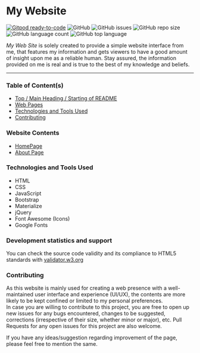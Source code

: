 # My Website

[![Gitpod ready-to-code](https://img.shields.io/badge/Gitpod-ready--to--code-blue?logo=gitpod)](https://gitpod.io/#https://github.com/Git-Harshit/git-harshit.github.io)
![GitHub](https://img.shields.io/github/license/Git-Harshit/git-harshit.github.io)
![GitHub issues](https://img.shields.io/github/issues/Git-Harshit/git-harshit.github.io)
![GitHub repo size](https://img.shields.io/github/repo-size/Git-Harshit/git-harshit.github.io)
![GitHub language count](https://img.shields.io/github/languages/count/Git-Harshit/git-harshit.github.io)
![GitHub top language](https://img.shields.io/github/languages/top/Git-Harshit/git-harshit.github.io)

_My Web Site_ is solely created to provide a simple website interface from me, that features my information and gets viewers to have a good amount of insight upon me as a reliable human. Stay assured, the information provided on me is real and is true to the best of my knowledge and beliefs.

---

### Table of Content(s)

- [Top / Main Heading / Starting of README](#my-website)
- [Web Pages](#website-contents)
- [Technologies and Tools Used](#technologies-and-tools-used)
- [Contributing](#Contributing)

### Website Contents

* [HomePage](https://git-harshit.github.io)
* [About Page](https://git-harshit.github.io/about)

### Technologies and Tools Used

* HTML
* CSS
* JavaScript
* Bootstrap
* Materialize
* jQuery
* Font Awesome (Icons)
* Google Fonts

### Development statistics and support

You can check the source code validity and its compliance to HTML5 standards with [validator.w3.org](https://validator.w3.org/nu/?showsource=yes&showoutline=yes&showimagereport=yes&checkerrorpages=yes&useragent=Validator.nu%2FLV+http%3A%2F%2Fvalidator.w3.org%2Fservices&acceptlanguage=&doc=https%3A%2F%2Fgit-harshit.github.io%2F)

### Contributing

As this website is mainly used for creating a web presence with a well-maintained user interface and experience (UI/UX), the contents are more likely to be kept confined or limited to my personal preferences.  
In case you are willing to contribute to this project, you are free to open up new issues for any bugs encountered, changes to be suggested, corrections (irrespective of their size, whether minor or major), etc. Pull Requests for any open issues for this project are also welcome.

If you have any ideas/suggestion regarding improvement of the page, please feel free to mention the same.
